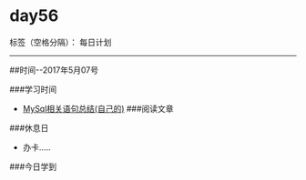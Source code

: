 # day56

标签（空格分隔）： 每日计划

---
##时间--2017年5月07号

###学习时间<br>
* [MySql相关语句总结(自己的)][1]
###阅读文章<br>

###休息日<br>
* 办卡.....

###今日学到<br>


  [1]: http://blog.csdn.net/wuyinlei/article/details/71360679
